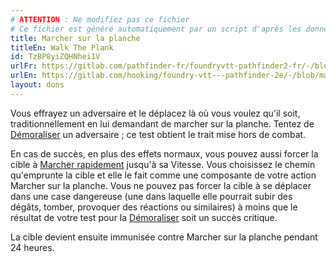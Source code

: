 ```yaml
---
# ATTENTION : Ne modifiez pas ce fichier
# Ce fichier est généré automatiquement par un script d'après les données du module Foundry VTT officiel et de sa traduction
title: Marcher sur la planche
titleEn: Walk The Plank
id: TzBP8yiZQHNhei1V
urlFr: https://gitlab.com/pathfinder-fr/foundryvtt-pathfinder2-fr/-/blob/master/data/feats/TzBP8yiZQHNhei1V.htm
urlEn: https://gitlab.com/hooking/foundry-vtt---pathfinder-2e/-/blob/master/packs/data/feats.db/walk-the-plank.json
layout: dons
---
```

Vous effrayez un adversaire et le déplacez là où vous voulez qu'il soit, traditionnellement en lui demandant de marcher sur la planche. Tentez de [Démoraliser](../actions/démoraliser.html) un adversaire ; ce test obtient le trait mise hors de combat.

En cas de succès, en plus des effets normaux, vous pouvez aussi forcer la cible à [Marcher rapidement](../actions/marcher-rapidement.html) jusqu'à sa Vitesse. Vous choisissez le chemin qu'emprunte la cible et elle le fait comme une composante de votre action Marcher sur la planche. Vous ne pouvez pas forcer la cible à se déplacer dans une case dangereuse (une dans laquelle elle pourrait subir des dégâts, tomber, provoquer des réactions ou similaires) à moins que le résultat de votre test pour la [Démoraliser](../actions/démoraliser.html) soit un succès critique.

La cible devient ensuite immunisée contre Marcher sur la planche pendant 24 heures.
